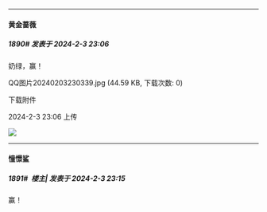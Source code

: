 
*****

####  黄金蔷薇  
##### 1890#       发表于 2024-2-3 23:06

奶绿，赢！

QQ图片20240203230339.jpg
(44.59 KB, 下载次数: 0)

下载附件

2024-2-3 23:06 上传

<img src="https://img.saraba1st.com/forum/202402/03/230647jkx8f4ne4x1d8jpz.jpg" referrerpolicy="no-referrer">


*****

####  憧憬鲨  
##### 1891#         楼主| 发表于 2024-2-3 23:15

赢！

